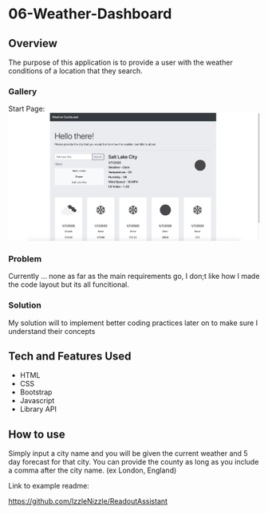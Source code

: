 # 06-Weather-Dashboard

## Overview

The purpose of this application is to provide a user with the weather conditions of a location that they search.

### Gallery

Start Page:
![Main Page](./imgs/main-page-view.jpg "Main page view")

### Problem

Currently ... none as far as the main requirements go, I don;t like how I made the code layout but its all funcitional.

### Solution

My solution will to implement better coding practices later on to make sure I understand their concepts

## Tech and Features Used

* HTML
* CSS
* Bootstrap
* Javascript
* Library API

## How to use

Simply input a city name and you will be given the current weather and 5 day forecast for that city. You can provide the county as long as you include a comma after the city name. (ex London, England)

Link to example readme:

https://github.com/IzzleNizzle/ReadoutAssistant
